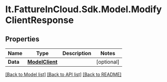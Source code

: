 # It.FattureInCloud.Sdk.Model.ModifyClientResponse

## Properties

Name | Type | Description | Notes
------------ | ------------- | ------------- | -------------
**Data** | [**ModelClient**](ModelClient.md) |  | [optional] 

[[Back to Model list]](../../README.md#documentation-for-models) [[Back to API list]](../../README.md#documentation-for-api-endpoints) [[Back to README]](../../README.md)

